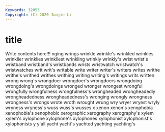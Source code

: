 ```yaml
---
Keywords: 32053
Copyright: (C) 2020 Junjie Li
---
```


# title

Write contents here!!!
nging 
wrings 
wrinkle 
wrinkle's 
wrinkled 
wrinkles 
wrinklier 
wrinklies 
wrinkliest
wrinkling 
wrinkly 
wrinkly's 
wrist 
wrist's 
wristband 
wristband's 
wristbands 
wrists 
wristwatch
wristwatch's 
wristwatches 
writ 
writ's 
writable 
write 
writer 
writer's 
writers 
writes
writhe 
writhe's 
writhed 
writhes 
writhing 
writing 
writing's 
writings 
writs 
written
wrong 
wrong's 
wrongdoer 
wrongdoer's 
wrongdoers 
wrongdoing 
wrongdoing's 
wrongdoings 
wronged 
wronger
wrongest 
wrongful 
wrongfully 
wrongfulness 
wrongfulness's 
wrongheaded 
wrongheadedly 
wrongheadedness 
wrongheadedness's 
wronging
wrongly 
wrongness 
wrongness's 
wrongs 
wrote 
wroth 
wrought 
wrung 
wry 
wryer
wryest 
wryly 
wryness 
wryness's 
wuss 
wuss's 
wusses 
x 
xenon 
xenon's
xenophobia 
xenophobia's 
xenophobic 
xerographic 
xerography 
xerography's 
xylem 
xylem's 
xylophone 
xylophone's
xylophones 
xylophonist 
xylophonist's 
xylophonists 
y 
y'all 
yacht 
yacht's 
yachted 
yachting
yachting's 

